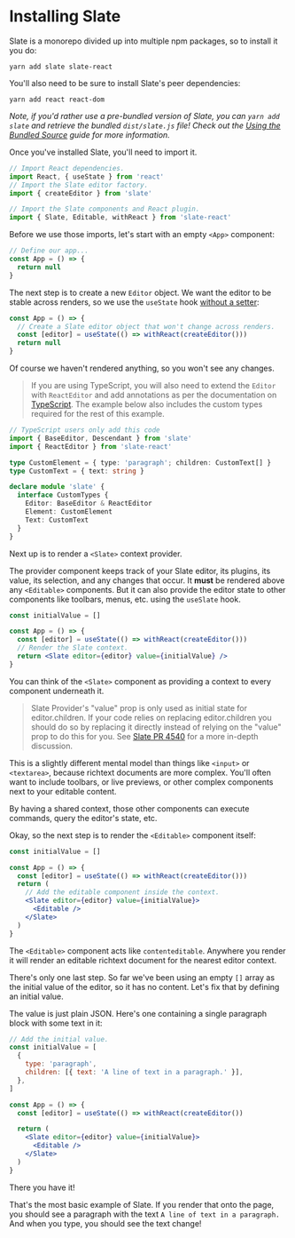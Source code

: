 # Installing Slate

Slate is a monorepo divided up into multiple npm packages, so to install it you do:

```text
yarn add slate slate-react
```

You'll also need to be sure to install Slate's peer dependencies:

```text
yarn add react react-dom
```

_Note, if you'd rather use a pre-bundled version of Slate, you can `yarn add slate` and retrieve the bundled `dist/slate.js` file! Check out the_ [_Using the Bundled Source_](xx-using-the-bundled-source.md) _guide for more information._

Once you've installed Slate, you'll need to import it.

```jsx
// Import React dependencies.
import React, { useState } from 'react'
// Import the Slate editor factory.
import { createEditor } from 'slate'

// Import the Slate components and React plugin.
import { Slate, Editable, withReact } from 'slate-react'
```

Before we use those imports, let's start with an empty `<App>` component:

```jsx
// Define our app...
const App = () => {
  return null
}
```

The next step is to create a new `Editor` object. We want the editor to be stable across renders, so we use the `useState` hook [without a setter](https://github.com/ianstormtaylor/slate/pull/3925#issuecomment-781179930):

```jsx
const App = () => {
  // Create a Slate editor object that won't change across renders.
  const [editor] = useState(() => withReact(createEditor()))
  return null
}
```

Of course we haven't rendered anything, so you won't see any changes.

> If you are using TypeScript, you will also need to extend the `Editor` with `ReactEditor` and add annotations as per the documentation on [TypeScript](../concepts/12-typescript.md). The example below also includes the custom types required for the rest of this example.

```typescript
// TypeScript users only add this code
import { BaseEditor, Descendant } from 'slate'
import { ReactEditor } from 'slate-react'

type CustomElement = { type: 'paragraph'; children: CustomText[] }
type CustomText = { text: string }

declare module 'slate' {
  interface CustomTypes {
    Editor: BaseEditor & ReactEditor
    Element: CustomElement
    Text: CustomText
  }
}
```

Next up is to render a `<Slate>` context provider.

The provider component keeps track of your Slate editor, its plugins, its value, its selection, and any changes that occur. It **must** be rendered above any `<Editable>` components. But it can also provide the editor state to other components like toolbars, menus, etc. using the `useSlate` hook.

```jsx
const initialValue = []

const App = () => {
  const [editor] = useState(() => withReact(createEditor()))
  // Render the Slate context.
  return <Slate editor={editor} value={initialValue} />
}
```

You can think of the `<Slate>` component as providing a context to every component underneath it.

> Slate Provider's "value" prop is only used as initial state for editor.children. If your code relies on replacing editor.children you should do so by replacing it directly instead of relying on the "value" prop to do this for you. See [Slate PR 4540](https://github.com/ianstormtaylor/slate/pull/4540) for a more in-depth discussion.

This is a slightly different mental model than things like `<input>` or `<textarea>`, because richtext documents are more complex. You'll often want to include toolbars, or live previews, or other complex components next to your editable content.

By having a shared context, those other components can execute commands, query the editor's state, etc.

Okay, so the next step is to render the `<Editable>` component itself:

```jsx
const initialValue = []

const App = () => {
  const [editor] = useState(() => withReact(createEditor()))
  return (
    // Add the editable component inside the context.
    <Slate editor={editor} value={initialValue}>
      <Editable />
    </Slate>
  )
}
```

The `<Editable>` component acts like `contenteditable`. Anywhere you render it will render an editable richtext document for the nearest editor context.

There's only one last step. So far we've been using an empty `[]` array as the initial value of the editor, so it has no content. Let's fix that by defining an initial value.

The value is just plain JSON. Here's one containing a single paragraph block with some text in it:

```jsx
// Add the initial value.
const initialValue = [
  {
    type: 'paragraph',
    children: [{ text: 'A line of text in a paragraph.' }],
  },
]

const App = () => {
  const [editor] = useState(() => withReact(createEditor())

  return (
    <Slate editor={editor} value={initialValue}>
      <Editable />
    </Slate>
  )
}
```

There you have it!

That's the most basic example of Slate. If you render that onto the page, you should see a paragraph with the text `A line of text in a paragraph.` And when you type, you should see the text change!
